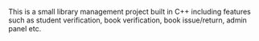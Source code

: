 This is a small library management project built in C++ including features such as student verification, book verification, book issue/return, admin panel etc.
